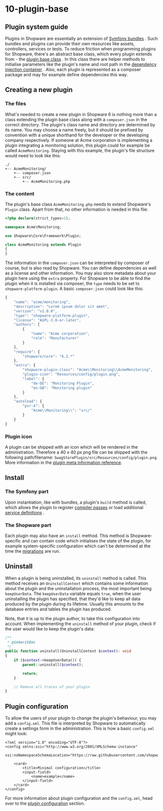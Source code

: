 # 10-plugin-base

## Plugin system guide

Plugins in Shopware are essentially an extension of [Symfony bundles](https://symfony.com/doc/current/bundles.html#creating-a-bundle) . Such bundles and plugins can provide their own resources like assets, controllers, services or tests. To reduce friction when programming plugins for Shopware, there's an abstract base class, which every plugin extends from - the [plugin base class](../60-references-internals/40-plugins/020-plugin-base-class.md) . In this class there are helper methods to initialise parameters like the plugin's name and root path in the [dependency injection container](https://symfony.com/doc/current/service_container.html#service-parameters) . Also, each plugin is represented as a composer package and may for example define dependencies this way.

## Creating a new plugin

### The files

What's needed to create a new plugin in Shopware 6 is nothing more than a class extending the plugin base class along with a `composer.json` in the correct directory. The plugin's class name and directory are determined by its name. You may choose a name freely, but it should be prefixed by convention with a unique shorthand for the developer or the developing company respectively. If someone at Acme corporation is implementing a plugin integrating a monitoring solution, this plugin could for example be called `AcmeMonitoring`. Staying with this example, the plugin's file structure would need to look like this:

```text
./
+-- AcmeMonitoring/
    +-- composer.json
    +-- src/
        +-- AcmeMonitoring.php
```

### The content

The plugin's base class `AcmeMonitoring.php` needs to extend Shopware's `Plugin` class. Apart from that, no other information is needed in this file:

```php
<?php declare(strict_types=1);

namespace Acme\Monitoring;

use Shopware\Core\Framework\Plugin;

class AcmeMonitoring extends Plugin
{
}
```

The information in the `composer.json` can be interpreted by composer of course, but is also read by Shopware. You can define dependencies as well as a license and other information. You may also store metadata about your plugin here using the `extra` property. For Shopware to be able to find the plugin when it is installed via composer, the `type` needs to be set to `shopware-platform-plugin`. A basic `composer.json` could look like this:

```javascript
{
    "name": "acme/monitoring",
    "description": "Lorem ipsum dolor sit amet",
    "version": "v1.0.0",
    "type": "shopware-platform-plugin",
    "license": "AGPL-3.0-or-later",
    "authors": [
        {
            "name": "Acme corporation",
            "role": "Manufacturer"
        }
    ],
    "require": {
        "shopware/core": "6.2.*"
    },
    "extra": {
        "shopware-plugin-class": "Acme\\Monitoring\\AcmeMonitoring",
        "plugin-icon": "Resources/config/plugin.png",
        "label": {
            "de-DE": "Monitoring Plugin",
            "en-GB": "Monitoring plugin"
        }
    },
    "autoload": {
        "psr-4": {
            "Acme\\Monitoring\\": "src/"
        }
    }
}
```

### Plugin icon

A plugin can be shipped with an icon which will be rendered in the administration. Therefore a 40 x 40 px png file can be shipped with the following path/filename: `SwagStorePlugin/src/Resources/config/plugin.png`. More information in the [plugin meta information reference](../60-references-internals/40-plugins/050-plugin-information.md).

## Install

### The Symfony part

Upon instantiation, like with bundles, a plugin's `build` method is called, which allows the plugin to register [compiler passes](https://symfony.com/doc/current/service_container/compiler_passes.html) or load additional [service definitions](https://symfony.com/doc/current/bundles/extension.html#using-the-load-method) .

### The Shopware part

Each plugin may also have an `install` method. This method is Shopware-specific and can contain code which initialises the state of the plugin, for example system-specific configuration which can't be determined at the time the [migrations](../60-references-internals/40-plugins/080-plugin-migrations.md) are run.

## Uninstall

When a plugin is being uninstalled, its `uninstall` method is called. This method receives an `UninstallContext` which contains some information about the plugin and the uninstallation process, the most important being `keepUserData`. The `keepUserData` variable equals `true`, when the user uninstalling the plugin has specified, that they'd like to keep all data produced by the plugin during its lifetime. Usually this amounts to the database entries and tables the plugin has produced.

Note, that it is up to the plugin author, to take this configuration into account. When implementing the `uninstall` method of your plugin, check if the user would like to keep the plugin's data:

```php
/**
 * @inheritDoc
 */
public function uninstall(UninstallContext $context): void
{
    if ($context->keepUserData()) {
        parent::uninstall($context);

        return;
    }

    // Remove all traces of your plugin
}
```

## Plugin configuration

To allow the users of your plugin to change the plugin's behaviour, you may add a `config.xml`. This file is interpreted by Shopware to automatically create a settings form in the administration. This is how a basic `config.xml` might look:

```markup
<?xml version="1.0" encoding="UTF-8"?>
<config xmlns:xsi="http://www.w3.org/2001/XMLSchema-instance"
        xsi:noNamespaceSchemaLocation="https://raw.githubusercontent.com/shopware/platform/master/src/Core/System/SystemConfig/Schema/config.xsd">

    <card>
        <title>Minimal configuration</title>
        <input-field>
            <name>example</name>
        </input-field>
    </card>
</config>
```

For more information about plugin configuration and the `config.xml`, head over to the [plugin configuration](../60-references-internals/40-plugins/070-plugin-config.md) section.

